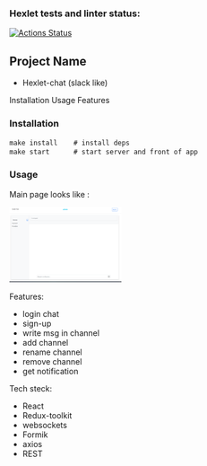 ### Hexlet tests and linter status:
[![Actions Status](https://github.com/Lugonue/frontend-project-12/workflows/hexlet-check/badge.svg)](https://github.com/Lugonue/frontend-project-12/actions)





## Project Name
- Hexlet-chat (slack like)

Installation
Usage
Features


### Installation

```
make install    # install deps
make start      # start server and front of app
```


### Usage

Main page looks like :

 <img src="assets/chat.PNG" width="200" height="auto">

Features:

- login chat
- sign-up
- write msg in channel
- add channel
- rename channel
- remove channel
- get notification

Tech steck:
- React
- Redux-toolkit
- websockets
- Formik
- axios
- REST
